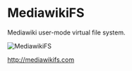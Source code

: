 MediawikiFS
===========

Mediawiki user-mode virtual file system.



![MediawikiFS](http://mediawikifs.com/img/mw_logo.png)

http://mediawikifs.com
